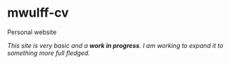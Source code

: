 # mwulff-cv
Personal website

*This site is very basic and a **work in progress**. 
I am working to expand it to something more full fledged.*
